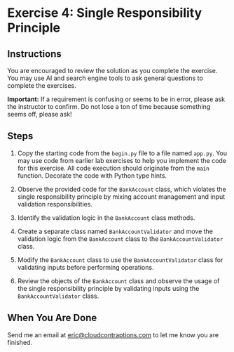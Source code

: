 # Exercise 4: Single Responsibility Principle

## Instructions

You are encouraged to review the solution as you complete the exercise. You may use AI and search engine tools to ask general questions to complete the exercises.

**Important:** If a requirement is confusing or seems to be in error, please ask the instructor to confirm. Do not lose a ton of time because something seems off, please ask!

## Steps

1. Copy the starting code from the `begin.py` file to a file named `app.py`. You may use code from earlier lab exercises to help you implement the code for this exercise. All code execution should originate from the `main` function. Decorate the code with Python type hints.

2. Observe the provided code for the `BankAccount` class, which violates the single responsibility principle by mixing account management and input validation responsibilities.

3. Identify the validation logic in the `BankAccount` class methods.

4. Create a separate class named `BankAccountValidator` and move the validation logic from the `BankAccount` class to the `BankAccountValidator` class.

5. Modify the `BankAccount` class to use the `BankAccountValidator` class for validating inputs before performing operations.

6. Review the objects of the `BankAccount` class and observe the usage of the single responsibility principle by validating inputs using the `BankAccountValidator` class.

## When You Are Done

Send me an email at [eric@cloudcontraptions.com](mailto:eric@cloudcontraptions.com) to let me know you are finished.
